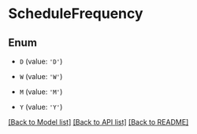 # ScheduleFrequency


## Enum

* `D` (value: `'D'`)

* `W` (value: `'W'`)

* `M` (value: `'M'`)

* `Y` (value: `'Y'`)

[[Back to Model list]](../README.md#documentation-for-models) [[Back to API list]](../README.md#documentation-for-api-endpoints) [[Back to README]](../README.md)


